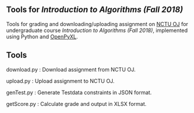 ## Tools for *Introduction to Algorithms (Fall 2018)*
Tools for grading and downloading/uploading assignment on [NCTU OJ](https://oj.nctu.edu.tw/) for undergraduate course *Introduction to Algorithms (Fall 2018)*, implemented using Python and [OpenPyXL](https://pypi.org/project/openpyxl/).

## Tools

download.py : Download assignment from NCTU OJ.

upload.py : Upload assignment to NCTU OJ.

genTest.py : Generate Testdata constraints in JSON format.

getScore.py : Calculate grade and output in XLSX format.
